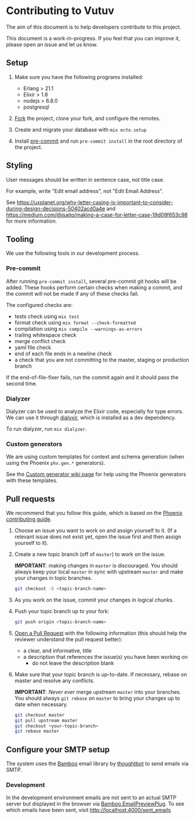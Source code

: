 # Contributing to Vutuv

The aim of this document is to help developers contribute to this project.

This document is a work-in-progress. If you feel that you can improve it,
please open an issue and let us know.

## Setup

1. Make sure you have the following programs installed:

    * Erlang > 21.1
    * Elixir > 1.8
    * nodejs > 6.8.0
    * postgresql

1. [Fork](https://help.github.com/articles/fork-a-repo/) the project, clone your fork,
and configure the remotes.

1. Create and migrate your database with `mix ecto.setup`

1. Install [pre-commit](https://pre-commit.com/) and run `pre-commit install`
in the root directory of the project.

## Styling

User messages should be written in sentence case, not title case.

For example, write "Edit email address", not "Edit Email Address".

See https://uxplanet.org/why-letter-casing-is-important-to-consider-during-design-decisions-50402acd0a4e
and https://medium.com/@jsaito/making-a-case-for-letter-case-19d09f653c98
for more information.

## Tooling

We use the following tools in our development process.

### Pre-commit

After running `pre-commit install`, several pre-commit git hooks will be
added. These hooks perform certain checks when making a commit, and the
commit will not be made if any of these checks fail.

The configured checks are:

* tests check using `mix test`
* format check using `mix format --check-formatted`
* compilation using `mix compile --warnings-as-errors`
* trailing whitespace check
* merge conflict check
* yaml file check
* end of each file ends in a newline check
* a check that you are not committing to the master, staging or production branch

If the end-of-file-fixer fails, run the commit again and it should pass
the second time.

### Dialyzer

Dialyzer can be used to analyze the Elixir code, especially for type errors.
We can use it through [dialyxir](https://github.com/jeremyjh/dialyxir), which
is installed as a dev dependency.

To run dialyzer, run `mix dialyzer`.

### Custom generators

We are using custom templates for context and schema generation (when
using the Phoenix `phx.gen.*` generators).

See the [Custom generator wiki page](https://github.com/vutuv/vutuv/wiki/Custom-generators)
for help using the Phoenix generators with these templates.

## Pull requests

We recommend that you follow this guide, which is based on the
[Phoenix contributing guide](https://github.com/phoenixframework/phoenix/blob/master/CONTRIBUTING.md).

1. Choose an issue you want to work on and assign yourself to it.
(If a relevant issue does not exist yet, open the issue first and then assign
yourself to it).

1. Create a new topic branch (off of `master`) to work on the issue.

    **IMPORTANT**: making changes in `master` is discouraged. You should always
    keep your local `master` in sync with upstream `master` and make your
    changes in topic branches.

    ```bash
    git checkout -b <topic-branch-name>
    ```

1. As you work on the issue, commit your changes in logical chunks.

1. Push your topic branch up to your fork:

    ```bash
    git push origin <topic-branch-name>
    ```

1. [Open a Pull Request](https://help.github.com/articles/about-pull-requests/)
with the following information (this should help the reviewer understand the
pull request better):

    * a clear, and informative, title
    * a description that references the issue(s) you have been working on
      * do not leave the description blank

1. Make sure that your topic branch is up-to-date. If necessary, rebase
on master and resolve any conflicts.

    **IMPORTANT**: _Never ever_ merge upstream `master` into your branches. You
    should always `git rebase` on `master` to bring your changes up to date when
    necessary.

    ```bash
    git checkout master
    git pull upstream master
    git checkout <your-topic-branch>
    git rebase master
    ```

## Configure your SMTP setup

The system uses the [Bamboo](https://github.com/thoughtbot/bamboo) email
library by [thoughtbot](https://thoughtbot.com/) to send emails via SMTP.

### Development

In the development environment emails are not sent to an actual SMTP
server but displayed in the browser via [Bamboo.EmailPreviewPlug](https://hexdocs.pm/bamboo/Bamboo.EmailPreviewPlug.html). To see which emails have been sent, visit [http://localhost:4000/sent_emails](http://localhost:4000/sent_emails)
